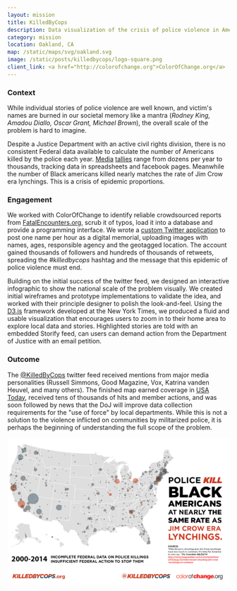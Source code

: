 ```yaml
---
layout: mission
title: KilledByCops
description: Data visualization of the crisis of police violence in America, telling individual stories on a nationwide map
category: mission
location: Oakland, CA
map: /static/maps/svg/oakland.svg
image: /static/posts/killedbycops/logo-square.png
client_link: <a href="http://colorofchange.org">ColorOfChange.org</a>
---
```


### Context ###

While individual stories of police violence are well known, and victim's names are burned in our societal memory like a mantra (*Rodney King, Amadou Diallo, Oscar Grant, Michael Brown*), the overall scale of the problem is hard to imagine.

Despite a Justice Department with an active civil rights division, there is no consistent Federal data available to calculate the number of Americans killed by the police each year. [Media](http://gawker.com/what-ive-learned-from-two-years-collecting-data-on-poli-1625472836) [tallies](https://www.facebook.com/KilledByPolice) range from dozens per year to thousands, tracking data in spreadsheets and facebook pages. Meanwhile the number of Black americans killed nearly matches the rate of Jim Crow era lynchings. This is a crisis of epidemic proportions.

### Engagement ###

We worked with ColorOfChange to identify reliable crowdsourced reports from [FatalEncounters.org](http://fatalencounters.org/), scrub it of typos, load it into a database and provide a programming interface. We wrote a [custom Twitter application](https://github.com/spacedogXYZ/killedbycops) to post one name per hour as a digital memorial, uploading images with names, ages, responsible agency and the geotagged location. The account gained thousands of followers and hundreds of thousands of retweets, spreading the _#killedbycops_ hashtag and the message that this epidemic of police violence must end.

Building on the initial success of the twitter feed, we designed an interactive infographic to show the national scale of the problem visually. We created initial wireframes and prototype implementations to validate the idea, and worked with their principle designer to polish the look-and-feel. Using the [D3.js](http://d3js.org) framework developed at the New York Times, we produced a fluid and usable visualization that encourages users to zoom in to their home area to explore local data and stories. Highlighted stories are told with an embedded Storify feed, can users can demand action from the Department of Justice with an email petition.

### Outcome ###

The [@KilledByCops](https://twitter.com/killedbycops) twitter feed received mentions from major media personalities (Russell Simmons, Good Magazine, Vox, Katrina vanden Heuvel, and many others). The finished map earned coverage in [USA Today](http://www.usatoday.com/story/news/nation/2014/12/19/map-deaths-law-enforcement/20660565/), received tens of thousands of hits and member actions, and was soon followed by news that the DoJ will improve data collection requirements for the "use of force" by local departments. While this is not a solution to the violence inflicted on communities by militarized police, it is perhaps the beginning of understanding the full scope of the problem.

<div class="inline center"><a href="http://killedbycops.org/"><img src="/static/posts/killedbycops/map-share.png"></a></div>